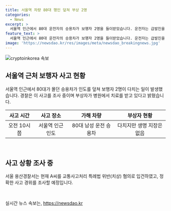 ```yaml
---
title: 서울역 차량 80대 행인 덮쳐 부상 2명
categories:
  - News
excerpt: >
  서울역 인근에서 80대 운전자의 승용차가 보행자 2명을 들이받았습니다. 운전자는 급발진을 주장하고, 부상자는 병원 치료 중이며 생명에는 지장이 없는 것으로 전해졌습니다. 용산경찰서는 운전자를 교통사고처리 특례법 위반(치상) 혐의로 입건했으며, 정확한 경위를 조사 중입니다.
feature_text: >
  서울역 인근에서 80대 운전자의 승용차가 보행자 2명을 들이받았습니다. 운전자는 급발진을 주장하고, 부상자는 병원 치료 중이며 생명에는 지장이 없는 것으로 전해졌습니다. 용산경찰서는 운전자를 교통사고처리 특례법 위반(치상) 혐의로 입건했으며, 정확한 경위를 조사 중입니다.
image: 'https://newsdao.kr/res/images/meta/newsdao_breakingnews.jpg'
---
```


<p><img src="https://newsdao.kr/res/images/meta/newsdao_breakingnews.jpg" alt="cryptoinkorea 속보" /></p>

<h2 data-ke-size="size26">서울역 근처 보행자 사고 현황</h2>

<p data-ke-size="size16">서울역 인근에서 80대가 몰던 승용차가 인도를 덮쳐 보행자 2명이 다치는 일이 발생했습니다. 경찰은 이 사고를 조사 중이며 부상자가 병원에서 치료를 받고 있다고 밝혔습니다.</p>

<table>
<thead>
<tr>
<th style="text-align: center;">사고 시간</th>
<th style="text-align: center;">사고 장소</th>
<th style="text-align: center;">가해 차량</th>
<th style="text-align: center;">부상자 현황</th>
</tr>
</thead>
<tbody>
<tr>
<td style="text-align: center;">오전 10시쯤</td>
<td style="text-align: center;">서울역 인근 인도</td>
<td style="text-align: center;">80대 남성 운전 승용차</td>
<td style="text-align: center;">다치지만 생명 지장은 없음</td>
</tr>
</tbody>
</table>

<p data-ke-size="size16">&nbsp;</p>

<h2 data-ke-size="size26">사고 상황 조사 중</h2>

<p data-ke-size="size16">서울 용산경찰서는 현재 A씨를 교통사고처리 특례법 위반(치상) 혐의로 입건하였고, 정확한 사고 경위를 조사할 예정입니다. </p>

<p data-ke-size="size16">&nbsp;</p>
실시간 뉴스 속보는, <a href="https://newsdao.kr" rel="dofollow">https://newsdao.kr</a>


